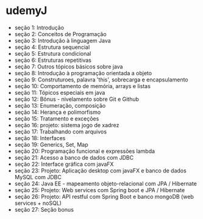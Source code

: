 # udemyJ

- seção 1: Introdução
- seção 2: Conceitos de Programação
- seção 3: Introdução à linguagem Java
- seção 4: Estrutura sequencial
- seção 5: Estrutura condicional 
- seção 6: Estruturas repetitivas
- seção 7: Outros tópicos básicos sobre java
- seção 8: Introdução à programação orientada a objeto
- seção 9: Construturoes, palavra 'this', sobrecarga e encapsulamento
- seção 10: Comportamento de memória, arrays e listas
- seção 11: Tópicos especiais em java
- seção 12: Bônus - nivelamento sobre Git e Github
- seção 13: Enumeração, composição
- seção 14: Herança e polimorfismo
- seção 15: Tratamento e exceções
- seção 16: projeto: sistema jogo de xadrez
- seção 17: Trabalhando com arquivos 
- seção 18: Interfaces
- seção 19: Generics, Set, Map
- seção 20: Programação funcional e expressões lambda
- seção 21: Acesso a banco de dados com JDBC
- seção 22: Interface gráfica com javaFX
- seção 23: Projeto: Aplicação desktop com javaFX e banco de dados MySQL com JDBC
- seção 24: Java EE - mapeamento objeto-relacional com JPA / Hibernate
- seção 25: Projeto: Web services com Spring boot e JPA / Hibernate
- seção 26: Projeto: API restful com Spring Boot e banco mongoDB (web services + noSQL)
- seção 27: Seção bonus
